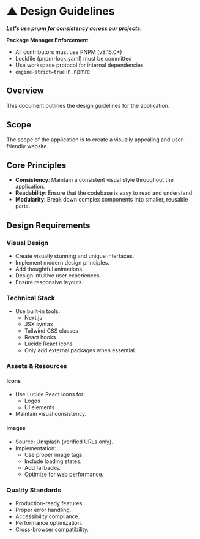 # ▲ Design Guidelines

**_Let's use pnpm for consistency across our projects._**

**Package Manager Enforcement**

- All contributors must use PNPM (v8.15.0+)
- Lockfile (pnpm-lock.yaml) must be committed
- Use workspace protocol for internal dependencies
- `engine-strict=true` in .npmrc

## Overview

This document outlines the design guidelines for the application.

## Scope

The scope of the application is to create a visually appealing and user-friendly website.

## Core Principles

- **Consistency**: Maintain a consistent visual style throughout the application.
- **Readability**: Ensure that the codebase is easy to read and understand.
- **Modularity**: Break down complex components into smaller, reusable parts.

## Design Requirements

### Visual Design

- Create visually stunning and unique interfaces.
- Implement modern design principles.
- Add thoughtful animations.
- Design intuitive user experiences.
- Ensure responsive layouts.

### Technical Stack

- Use built-in tools:
  - Next.js
  - JSX syntax
  - Tailwind CSS classes
  - React hooks
  - Lucide React icons
  - Only add external packages when essential.

### Assets & Resources

#### Icons

- Use Lucide React icons for:
  - Logos
  - UI elements
- Maintain visual consistency.

#### Images

- Source: Unsplash (verified URLs only).
- Implementation:
  - Use proper image tags.
  - Include loading states.
  - Add fallbacks.
  - Optimize for web performance.

### Quality Standards

- Production-ready features.
- Proper error handling.
- Accessibility compliance.
- Performance optimization.
- Cross-browser compatibility.
